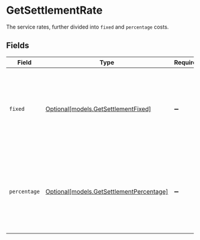 # GetSettlementRate

The service rates, further divided into `fixed` and `percentage` costs.


## Fields

| Field                                                                                             | Type                                                                                              | Required                                                                                          | Description                                                                                       |
| ------------------------------------------------------------------------------------------------- | ------------------------------------------------------------------------------------------------- | ------------------------------------------------------------------------------------------------- | ------------------------------------------------------------------------------------------------- |
| `fixed`                                                                                           | [Optional[models.GetSettlementFixed]](../models/getsettlementfixed.md)                            | :heavy_minus_sign:                                                                                | In v2 endpoints, monetary amounts are represented as objects with a `currency` and `value` field. |
| `percentage`                                                                                      | [Optional[models.GetSettlementPercentage]](../models/getsettlementpercentage.md)                  | :heavy_minus_sign:                                                                                | In v2 endpoints, monetary amounts are represented as objects with a `currency` and `value` field. |